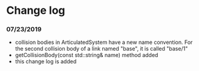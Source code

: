 # Change log

### 07/23/2019

- collision bodies in ArticulatedSystem have a new name convention. For the second collision body of a link named "base", it is called "base/1" 
- getCollisionBody(const std::string& name) method added
- this change log is added